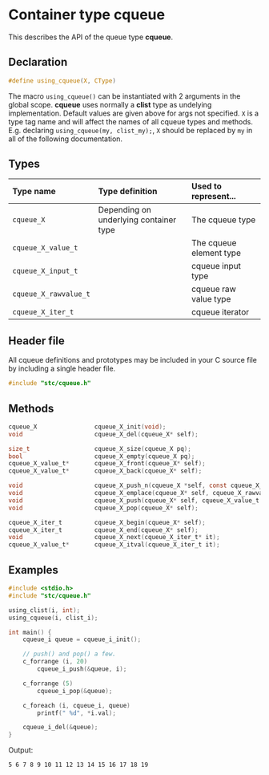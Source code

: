 # Container type cqueue

This describes the API of the queue type **cqueue**.

## Declaration

```c
#define using_cqueue(X, CType)
```
The macro `using_cqueue()` can be instantiated with 2 arguments in the global scope.
**cqueue** uses normally a **clist** type as undelying implementation.
Default values are given above for args not specified. `X` is a type tag name and
will affect the names of all cqueue types and methods. E.g. declaring `using_cqueue(my, clist_my);`,
`X` should be replaced by `my` in all of the following documentation.

## Types

| Type name             | Type definition                        | Used to represent...                |
|:----------------------|:---------------------------------------|:------------------------------------|
| `cqueue_X`            | Depending on underlying container type | The cqueue type                     |
| `cqueue_X_value_t`    |                                        | The cqueue element type             |
| `cqueue_X_input_t`    |                                        | cqueue input type                   |
| `cqueue_X_rawvalue_t` |                                        | cqueue raw value type               |
| `cqueue_X_iter_t`     |                                        | cqueue iterator                     |

## Header file

All cqueue definitions and prototypes may be included in your C source file by including a single header file.

```c
#include "stc/cqueue.h"
```

## Methods

```c
cqueue_X                cqueue_X_init(void);
void                    cqueue_X_del(cqueue_X* self);

size_t                  cqueue_X_size(cqueue_X pq);
bool                    cqueue_X_empty(cqueue_X pq);
cqueue_X_value_t*       cqueue_X_front(cqueue_X* self);
cqueue_X_value_t*       cqueue_X_back(cqueue_X* self);

void                    cqueue_X_push_n(cqueue_X *self, const cqueue_X_input_t in[], size_t size);
void                    cqueue_X_emplace(cqueue_X* self, cqueue_X_rawvalue_t raw);
void                    cqueue_X_push(cqueue_X* self, cqueue_X_value_t value);
void                    cqueue_X_pop(cqueue_X* self);

cqueue_X_iter_t         cqueue_X_begin(cqueue_X* self);
cqueue_X_iter_t         cqueue_X_end(cqueue_X* self);
void                    cqueue_X_next(cqueue_X_iter_t* it);
cqueue_X_value_t*       cqueue_X_itval(cqueue_X_iter_t it);
```

## Examples
```c
#include <stdio.h>
#include "stc/cqueue.h"

using_clist(i, int);
using_cqueue(i, clist_i);

int main() {
    cqueue_i queue = cqueue_i_init();

    // push() and pop() a few.
    c_forrange (i, 20)
        cqueue_i_push(&queue, i);

    c_forrange (5)
        cqueue_i_pop(&queue);

    c_foreach (i, cqueue_i, queue)
        printf(" %d", *i.val);

    cqueue_i_del(&queue);
}
```
Output:
```
5 6 7 8 9 10 11 12 13 14 15 16 17 18 19
```